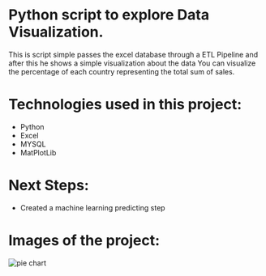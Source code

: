 # Python script to explore Data Visualization.
This is script simple passes the excel database through a ETL Pipeline and after this he shows a simple visualization about the data
You can visualize the percentage of each country representing the total sum of sales.

# Technologies used in this project:
- Python
- Excel
- MYSQL 
- MatPlotLib

# Next Steps:
- Created a machine learning predicting step

# Images of the project:
![pie chart](https://imgur.com/a/XwPfRfG)